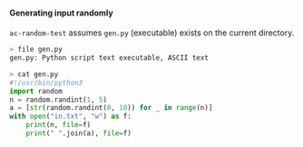 
#### Generating input randomly

`ac-random-test` assumes `gen.py` (executable) exists on the current directory.

```sh
> file gen.py
gen.py: Python script text executable, ASCII text
```

```python
> cat gen.py
#!/usr/bin/python3
import random
n = random.randint(1, 5)
a = [str(random.randint(0, 10)) for _ in range(n)]
with open("in.txt", "w") as f:
    print(n, file=f)
    print(" ".join(a), file=f)
```
